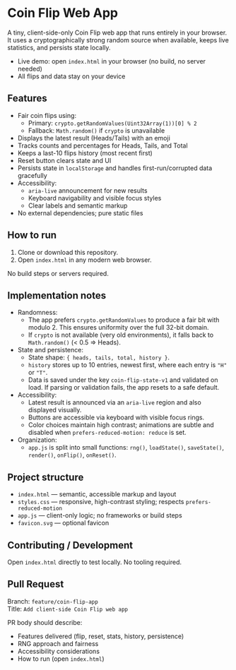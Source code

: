# Coin Flip Web App

A tiny, client-side-only Coin Flip web app that runs entirely in your browser. It uses a cryptographically strong random source when available, keeps live statistics, and persists state locally.

- Live demo: open `index.html` in your browser (no build, no server needed)
- All flips and data stay on your device

## Features

- Fair coin flips using:
  - Primary: `crypto.getRandomValues(Uint32Array(1))[0] % 2`
  - Fallback: `Math.random()` if `crypto` is unavailable
- Displays the latest result (Heads/Tails) with an emoji
- Tracks counts and percentages for Heads, Tails, and Total
- Keeps a last-10 flips history (most recent first)
- Reset button clears state and UI
- Persists state in `localStorage` and handles first-run/corrupted data gracefully
- Accessibility:
  - `aria-live` announcement for new results
  - Keyboard navigability and visible focus styles
  - Clear labels and semantic markup
- No external dependencies; pure static files

## How to run

1. Clone or download this repository.
2. Open `index.html` in any modern web browser.

No build steps or servers required.

## Implementation notes

- Randomness:
  - The app prefers `crypto.getRandomValues` to produce a fair bit with modulo 2. This ensures uniformity over the full 32-bit domain.
  - If `crypto` is not available (very old environments), it falls back to `Math.random()` (< 0.5 ⇒ Heads).
- State and persistence:
  - State shape: `{ heads, tails, total, history }`.
  - `history` stores up to 10 entries, newest first, where each entry is `"H"` or `"T"`.
  - Data is saved under the key `coin-flip-state-v1` and validated on load. If parsing or validation fails, the app resets to a safe default.
- Accessibility:
  - Latest result is announced via an `aria-live` region and also displayed visually.
  - Buttons are accessible via keyboard with visible focus rings.
  - Color choices maintain high contrast; animations are subtle and disabled when `prefers-reduced-motion: reduce` is set.
- Organization:
  - `app.js` is split into small functions: `rng()`, `loadState()`, `saveState()`, `render()`, `onFlip()`, `onReset()`.

## Project structure

- `index.html` — semantic, accessible markup and layout
- `styles.css` — responsive, high-contrast styling; respects `prefers-reduced-motion`
- `app.js` — client-only logic; no frameworks or build steps
- `favicon.svg` — optional favicon

## Contributing / Development

Open `index.html` directly to test locally. No tooling required.

## Pull Request

Branch: `feature/coin-flip-app`  
Title: `Add client-side Coin Flip web app`

PR body should describe:
- Features delivered (flip, reset, stats, history, persistence)
- RNG approach and fairness
- Accessibility considerations
- How to run (open `index.html`)
